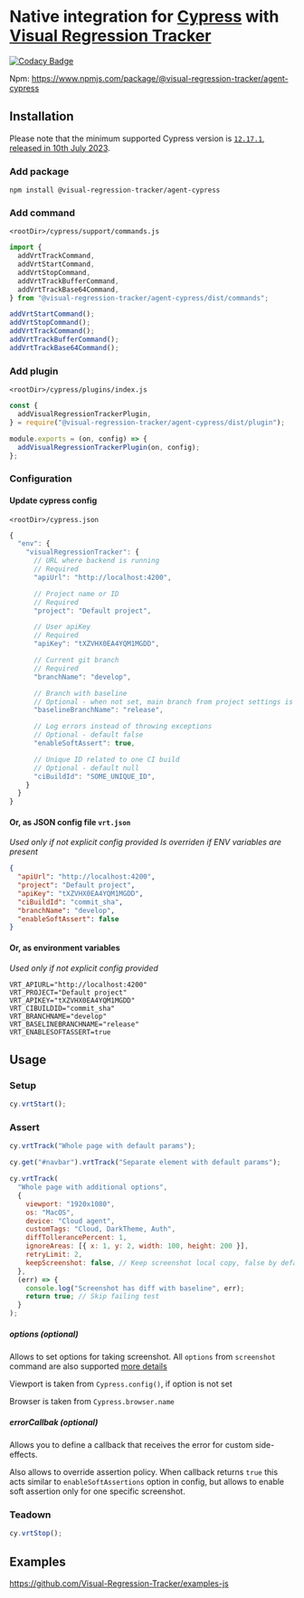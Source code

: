 # Native integration for [Cypress](https://www.cypress.io/) with [Visual Regression Tracker](https://github.com/Visual-Regression-Tracker/Visual-Regression-Tracker)

[![Codacy Badge](https://app.codacy.com/project/badge/Grade/4ebb8d37b8f943548e992a7d063ac998)](https://www.codacy.com/gh/Visual-Regression-Tracker/agent-cypress?utm_source=github.com&utm_medium=referral&utm_content=Visual-Regression-Tracker/agent-cypress&utm_campaign=Badge_Grade)

Npm: https://www.npmjs.com/package/@visual-regression-tracker/agent-cypress

## Installation

Please note that the minimum supported Cypress version is [`12.17.1`, released in 10th July 2023](https://docs.cypress.io/guides/references/changelog#12-17-1).

### Add package

`npm install @visual-regression-tracker/agent-cypress`

### Add command

`<rootDir>/cypress/support/commands.js`

```js
import {
  addVrtTrackCommand,
  addVrtStartCommand,
  addVrtStopCommand,
  addVrtTrackBufferCommand,
  addVrtTrackBase64Command,
} from "@visual-regression-tracker/agent-cypress/dist/commands";

addVrtStartCommand();
addVrtStopCommand();
addVrtTrackCommand();
addVrtTrackBufferCommand();
addVrtTrackBase64Command();
```

### Add plugin

`<rootDir>/cypress/plugins/index.js`

```js
const {
  addVisualRegressionTrackerPlugin,
} = require("@visual-regression-tracker/agent-cypress/dist/plugin");

module.exports = (on, config) => {
  addVisualRegressionTrackerPlugin(on, config);
};
```

### Configuration

#### Update cypress config

`<rootDir>/cypress.json`

```js
{
  "env": {
    "visualRegressionTracker": {
      // URL where backend is running
      // Required
      "apiUrl": "http://localhost:4200",

      // Project name or ID
      // Required
      "project": "Default project",

      // User apiKey
      // Required
      "apiKey": "tXZVHX0EA4YQM1MGDD",

      // Current git branch
      // Required
      "branchName": "develop",

      // Branch with baseline
      // Optional - when not set, main branch from project settings is used
      "baselineBranchName": "release",

      // Log errors instead of throwing exceptions
      // Optional - default false
      "enableSoftAssert": true,

      // Unique ID related to one CI build
      // Optional - default null
      "ciBuildId": "SOME_UNIQUE_ID",
    }
  }
}
```

#### Or, as JSON config file `vrt.json`

_Used only if not explicit config provided_
_Is overriden if ENV variables are present_

```json
{
  "apiUrl": "http://localhost:4200",
  "project": "Default project",
  "apiKey": "tXZVHX0EA4YQM1MGDD",
  "ciBuildId": "commit_sha",
  "branchName": "develop",
  "enableSoftAssert": false
}
```

#### Or, as environment variables

_Used only if not explicit config provided_

```
VRT_APIURL="http://localhost:4200"
VRT_PROJECT="Default project"
VRT_APIKEY="tXZVHX0EA4YQM1MGDD"
VRT_CIBUILDID="commit_sha"
VRT_BRANCHNAME="develop"
VRT_BASELINEBRANCHNAME="release"
VRT_ENABLESOFTASSERT=true
```

## Usage

### Setup

```js
cy.vrtStart();
```

### Assert

```js
cy.vrtTrack("Whole page with default params");

cy.get("#navbar").vrtTrack("Separate element with default params");

cy.vrtTrack(
  "Whole page with additional options",
  {
    viewport: "1920x1080",
    os: "MacOS",
    device: "Cloud agent",
    customTags: "Cloud, DarkTheme, Auth",
    diffTollerancePercent: 1,
    ignoreAreas: [{ x: 1, y: 2, width: 100, height: 200 }],
    retryLimit: 2,
    keepScreenshot: false, // Keep screenshot local copy, false by default
  },
  (err) => {
    console.log("Screenshot has diff with baseline", err);
    return true; // Skip failing test
  }
);
```

##### options (optional)

Allows to set options for taking screenshot. All `options` from `screenshot` command are also supported [more details](https://docs.cypress.io/api/commands/screenshot.html#Arguments)

Viewport is taken from `Cypress.config()`, if option is not set

Browser is taken from `Cypress.browser.name`

##### errorCallbak (optional)

Allows you to define a callback that receives the error for custom side-effects.

Also allows to override assertion policy. When callback returns `true` this acts similar to `enableSoftAssertions` option in config, but allows to enable soft assertion only for one specific screenshot.

### Teadown

```js
cy.vrtStop();
```

## Examples

https://github.com/Visual-Regression-Tracker/examples-js
